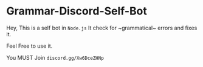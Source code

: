 # Grammar-Discord-Self-Bot
Hey, This is a self bot in `Node.js` It check for ~grammatical~ errors and fixes it. 

Feel Free to use it.

You MUST Join `discord.gg/Xw6DceZHNp`
